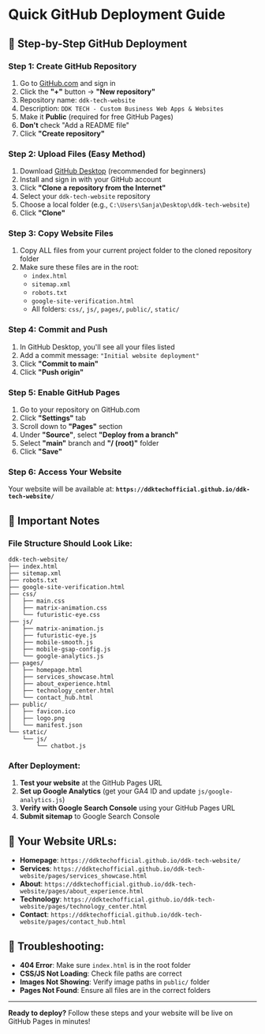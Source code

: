 # Quick GitHub Deployment Guide

## 🚀 Step-by-Step GitHub Deployment

### Step 1: Create GitHub Repository
1. Go to [GitHub.com](https://github.com) and sign in
2. Click the **"+"** button → **"New repository"**
3. Repository name: `ddk-tech-website`
4. Description: `DDK TECH - Custom Business Web Apps & Websites`
5. Make it **Public** (required for free GitHub Pages)
6. **Don't** check "Add a README file"
7. Click **"Create repository"**

### Step 2: Upload Files (Easy Method)
1. Download [GitHub Desktop](https://desktop.github.com/) (recommended for beginners)
2. Install and sign in with your GitHub account
3. Click **"Clone a repository from the Internet"**
4. Select your `ddk-tech-website` repository
5. Choose a local folder (e.g., `C:\Users\Sanja\Desktop\ddk-tech-website`)
6. Click **"Clone"**

### Step 3: Copy Website Files
1. Copy ALL files from your current project folder to the cloned repository folder
2. Make sure these files are in the root:
   - `index.html`
   - `sitemap.xml`
   - `robots.txt`
   - `google-site-verification.html`
   - All folders: `css/`, `js/`, `pages/`, `public/`, `static/`

### Step 4: Commit and Push
1. In GitHub Desktop, you'll see all your files listed
2. Add a commit message: `"Initial website deployment"`
3. Click **"Commit to main"**
4. Click **"Push origin"**

### Step 5: Enable GitHub Pages
1. Go to your repository on GitHub.com
2. Click **"Settings"** tab
3. Scroll down to **"Pages"** section
4. Under **"Source"**, select **"Deploy from a branch"**
5. Select **"main"** branch and **"/ (root)"** folder
6. Click **"Save"**

### Step 6: Access Your Website
Your website will be available at:
**`https://ddktechofficial.github.io/ddk-tech-website/`**

## 🔧 Important Notes

### File Structure Should Look Like:
```
ddk-tech-website/
├── index.html
├── sitemap.xml
├── robots.txt
├── google-site-verification.html
├── css/
│   ├── main.css
│   ├── matrix-animation.css
│   └── futuristic-eye.css
├── js/
│   ├── matrix-animation.js
│   ├── futuristic-eye.js
│   ├── mobile-smooth.js
│   ├── mobile-gsap-config.js
│   └── google-analytics.js
├── pages/
│   ├── homepage.html
│   ├── services_showcase.html
│   ├── about_experience.html
│   ├── technology_center.html
│   └── contact_hub.html
├── public/
│   ├── favicon.ico
│   ├── logo.png
│   └── manifest.json
└── static/
    └── js/
        └── chatbot.js
```

### After Deployment:
1. **Test your website** at the GitHub Pages URL
2. **Set up Google Analytics** (get your GA4 ID and update `js/google-analytics.js`)
3. **Verify with Google Search Console** using your GitHub Pages URL
4. **Submit sitemap** to Google Search Console

## 🎯 Your Website URLs:
- **Homepage**: `https://ddktechofficial.github.io/ddk-tech-website/`
- **Services**: `https://ddktechofficial.github.io/ddk-tech-website/pages/services_showcase.html`
- **About**: `https://ddktechofficial.github.io/ddk-tech-website/pages/about_experience.html`
- **Technology**: `https://ddktechofficial.github.io/ddk-tech-website/pages/technology_center.html`
- **Contact**: `https://ddktechofficial.github.io/ddk-tech-website/pages/contact_hub.html`

## 🚨 Troubleshooting:
- **404 Error**: Make sure `index.html` is in the root folder
- **CSS/JS Not Loading**: Check file paths are correct
- **Images Not Showing**: Verify image paths in `public/` folder
- **Pages Not Found**: Ensure all files are in the correct folders

---

**Ready to deploy?** Follow these steps and your website will be live on GitHub Pages in minutes!
